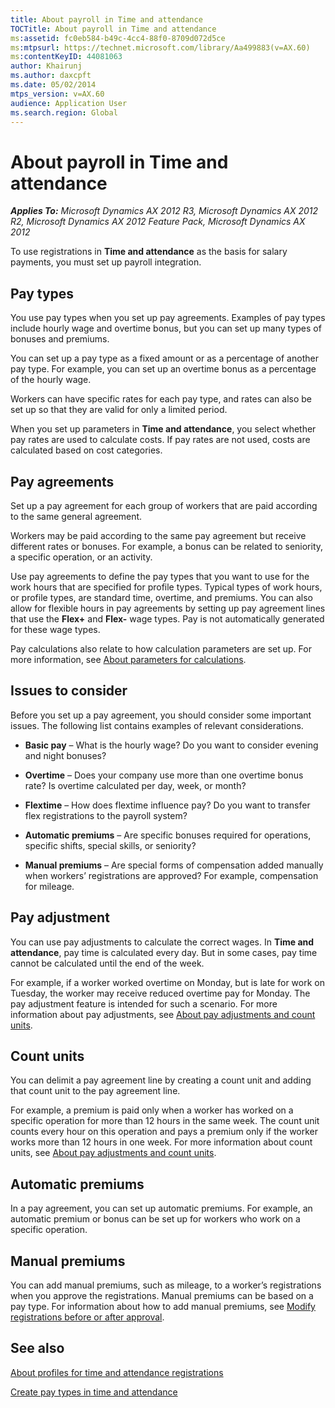 ```yaml
---
title: About payroll in Time and attendance
TOCTitle: About payroll in Time and attendance
ms:assetid: fc0eb584-b49c-4cc4-88f0-8709d072d5ce
ms:mtpsurl: https://technet.microsoft.com/library/Aa499883(v=AX.60)
ms:contentKeyID: 44081063
author: Khairunj
ms.author: daxcpft
ms.date: 05/02/2014
mtps_version: v=AX.60
audience: Application User
ms.search.region: Global
---
```


# About payroll in Time and attendance 


_**Applies To:** Microsoft Dynamics AX 2012 R3, Microsoft Dynamics AX 2012 R2, Microsoft Dynamics AX 2012 Feature Pack, Microsoft Dynamics AX 2012_

To use registrations in **Time and attendance** as the basis for salary payments, you must set up payroll integration.

## Pay types

You use pay types when you set up pay agreements. Examples of pay types include hourly wage and overtime bonus, but you can set up many types of bonuses and premiums.

You can set up a pay type as a fixed amount or as a percentage of another pay type. For example, you can set up an overtime bonus as a percentage of the hourly wage.

Workers can have specific rates for each pay type, and rates can also be set up so that they are valid for only a limited period.

When you set up parameters in **Time and attendance**, you select whether pay rates are used to calculate costs. If pay rates are not used, costs are calculated based on cost categories.

## Pay agreements

Set up a pay agreement for each group of workers that are paid according to the same general agreement.

Workers may be paid according to the same pay agreement but receive different rates or bonuses. For example, a bonus can be related to seniority, a specific operation, or an activity.

Use pay agreements to define the pay types that you want to use for the work hours that are specified for profile types. Typical types of work hours, or profile types, are standard time, overtime, and premiums. You can also allow for flexible hours in pay agreements by setting up pay agreement lines that use the **Flex+** and **Flex-** wage types. Pay is not automatically generated for these wage types.

Pay calculations also relate to how calculation parameters are set up. For more information, see [About parameters for calculations](about-parameters-for-calculations.md).

## Issues to consider

Before you set up a pay agreement, you should consider some important issues. The following list contains examples of relevant considerations.

  - **Basic pay** – What is the hourly wage? Do you want to consider evening and night bonuses?

  - **Overtime** – Does your company use more than one overtime bonus rate? Is overtime calculated per day, week, or month?

  - **Flextime** – How does flextime influence pay? Do you want to transfer flex registrations to the payroll system?

  - **Automatic premiums** – Are specific bonuses required for operations, specific shifts, special skills, or seniority?

  - **Manual premiums** – Are special forms of compensation added manually when workers’ registrations are approved? For example, compensation for mileage.

## Pay adjustment

You can use pay adjustments to calculate the correct wages. In **Time and attendance**, pay time is calculated every day. But in some cases, pay time cannot be calculated until the end of the week.

For example, if a worker worked overtime on Monday, but is late for work on Tuesday, the worker may receive reduced overtime pay for Monday. The pay adjustment feature is intended for such a scenario. For more information about pay adjustments, see [About pay adjustments and count units](about-pay-adjustments-and-count-units.md).

## Count units

You can delimit a pay agreement line by creating a count unit and adding that count unit to the pay agreement line.

For example, a premium is paid only when a worker has worked on a specific operation for more than 12 hours in the same week. The count unit counts every hour on this operation and pays a premium only if the worker works more than 12 hours in one week. For more information about count units, see [About pay adjustments and count units](about-pay-adjustments-and-count-units.md).

## Automatic premiums

In a pay agreement, you can set up automatic premiums. For example, an automatic premium or bonus can be set up for workers who work on a specific operation.

## Manual premiums

You can add manual premiums, such as mileage, to a worker’s registrations when you approve the registrations. Manual premiums can be based on a pay type. For information about how to add manual premiums, see [Modify registrations before or after approval](modify-registrations-before-or-after-approval.md).

## See also

[About profiles for time and attendance registrations](about-profiles-for-time-and-attendance-registrations.md)

[Create pay types in time and attendance](create-pay-types-in-time-and-attendance.md)

  


